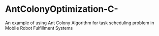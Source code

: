 # AntColonyOptimization-C-
An example of using Ant Colony Algorithm for task scheduling problem in Mobile Robot Fulfillment Systems
